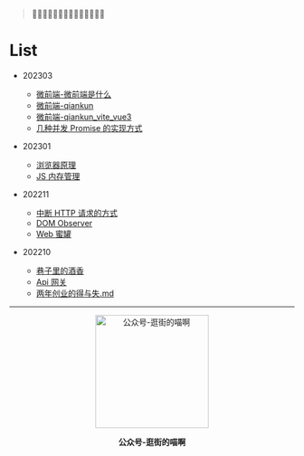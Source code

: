 > 🤩🤩🤩🤩🤩🤩🤩🤩🤩🤩🤩🤩🤩🤩

# List

- 202303

  - [微前端-微前端是什么](./202303/微前端.md)
  - [微前端-qiankun](./202303/qiankun.md)
  - [微前端-qiankun_vite_vue3](./202303/qiankun_vite_vue3.md)
  - [几种并发 Promise 的实现方式](./202303/%E5%87%A0%E7%A7%8D%E5%B9%B6%E5%8F%91Promise%E7%9A%84%E5%AE%9E%E7%8E%B0.md)

- 202301

  - [浏览器原理](./202301/浏览器原理.md)
  - [JS 内存管理](./202301/js内存/readme.md)

- 202211

  - [中断 HTTP 请求的方式](./202211/中断HTTP请求.md)
  - [DOM Observer](./202211/Observer.md)
  - [Web 蜜罐](./202211/Web蜜罐.md)

- 202210
  - [巷子里的酒香](./202210/巷子里的酒香.md)
  - [Api 网关](./202210/Api网关.md)
  - [两年创业的得与失.md](./202210/两年创业的得与失.md)

---

<div align="center">

<img alt="公众号-逛街的喵啊" src="https://b2.swlwsflow.tk/file/swlws-b2/wechat/qrcode_344.jpg" width=200 />

<strong>公众号-逛街的喵啊</strong>

</div>
